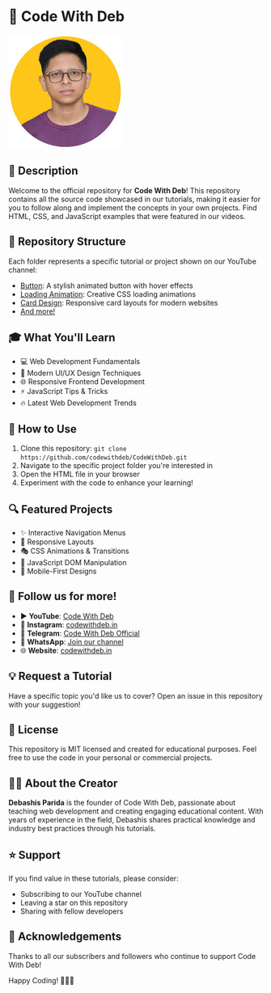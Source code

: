 # 🚀 Code With Deb

![Code With Deb](image.png)

## 📝 Description

Welcome to the official repository for **Code With Deb**! This repository contains all the source code showcased in our tutorials, making it easier for you to follow along and implement the concepts in your own projects. Find HTML, CSS, and JavaScript examples that were featured in our videos.

## 📂 Repository Structure

Each folder represents a specific tutorial or project shown on our YouTube channel:

- [Button](Button/): A stylish animated button with hover effects
- [Loading Animation](Loading/): Creative CSS loading animations 
- [Card Design](Cards/): Responsive card layouts for modern websites
- [And more!](/)

## 🎓 What You'll Learn

- 💻 Web Development Fundamentals
- 🎨 Modern UI/UX Design Techniques
- 🌐 Responsive Frontend Development
- ⚡ JavaScript Tips & Tricks
- 🔥 Latest Web Development Trends

## 🚀 How to Use

1. Clone this repository: `git clone https://github.com/codewithdeb/CodeWithDeb.git`
2. Navigate to the specific project folder you're interested in
3. Open the HTML file in your browser
4. Experiment with the code to enhance your learning!

## 🔍 Featured Projects

- ✨ Interactive Navigation Menus
- 🎯 Responsive Layouts
- 🎭 CSS Animations & Transitions
- 🧩 JavaScript DOM Manipulation
- 📱 Mobile-First Designs

## 📱 Follow us for more!

- ▶️ **YouTube**: [Code With Deb](https://www.youtube.com/@codewithdeb)
- 📸 **Instagram**: [codewithdeb.in](https://www.instagram.com/codewithdeb.in/)
- 💬 **Telegram**: [Code With Deb Official](https://t.me/codewithdebofficial)
- 📱 **WhatsApp**: [Join our channel](https://whatsapp.com/channel/0029Vb8yL61J3juu0pvlH83h)
- 🌐 **Website**: [codewithdeb.in](https://codewithdeb.in)

## 💡 Request a Tutorial

Have a specific topic you'd like us to cover? Open an issue in this repository with your suggestion!

## 📜 License

This repository is MIT licensed and created for educational purposes. Feel free to use the code in your personal or commercial projects.

## 👨‍💻 About the Creator

**Debashis Parida** is the founder of Code With Deb, passionate about teaching web development and creating engaging educational content. With years of experience in the field, Debashis shares practical knowledge and industry best practices through his tutorials.

## ⭐ Support

If you find value in these tutorials, please consider:
- Subscribing to our YouTube channel
- Leaving a star on this repository
- Sharing with fellow developers

## 🙏 Acknowledgements

Thanks to all our subscribers and followers who continue to support Code With Deb!

Happy Coding! 👨‍💻✨